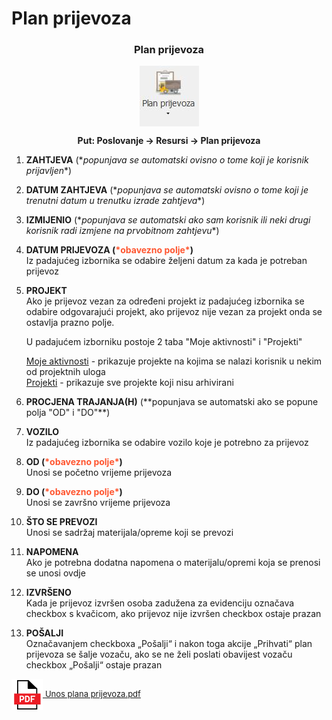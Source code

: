 # Plan prijevoza

### <p align=center>**Plan prijevoza**  

<img src="../images/planPrijevoza.png"
    alt="Plan prijevoza"
    style="display: block;
            margin-left: auto;
            margin-right: auto;" 
/>

**<p align=center>Put: Poslovanje → Resursi → Plan prijevoza**  

1. **ZAHTJEVA** (\**popunjava se automatski ovisno o tome koji je korisnik prijavljen**)  

2. **DATUM ZAHTJEVA** (\**popunjava se automatski ovisno o tome koji je trenutni datum u trenutku izrade zahtjeva**)  

3. **IZMIJENIO** (\**popunjava se automatski ako sam korisnik ili neki drugi korisnik radi izmjene na prvobitnom zahtjevu**)

4. **DATUM PRIJEVOZA (<span style="color: #ff5630">\*obavezno polje\*</span>)**      
    Iz padajućeg izbornika se odabire željeni datum za kada je potreban prijevoz

5. **PROJEKT**  
    Ako je prijevoz vezan za određeni projekt iz padajućeg izbornika se odabire odgovarajući projekt,
    ako prijevoz nije vezan za projekt onda se ostavlja prazno polje. 

    U padajućem izborniku postoje 2 taba "Moje aktivnosti" i "Projekti"

    <ins>Moje aktivnosti</ins> - prikazuje projekte na kojima se nalazi korisnik u nekim od projektnih uloga    
    <ins>Projekti</ins> - prikazuje sve projekte koji nisu arhivirani

6. **PROCJENA TRAJANJA(H)** (\**popunjava se automatski ako se popune polja "OD" i "DO"**)  

7. **VOZILO**  
    Iz padajućeg izbornika se odabire vozilo koje je potrebno za prijevoz

8. **OD (<span style="color: #ff5630">\*obavezno polje\*</span>)**   
    Unosi se početno vrijeme prijevoza

9. **DO (<span style="color: #ff5630">\*obavezno polje\*</span>)**   
    Unosi se završno vrijeme prijevoza
    
10. **ŠTO SE PREVOZI**  
    Unosi se sadržaj materijala/opreme koji se prevozi

11. **NAPOMENA**  
    Ako je potrebna dodatna napomena o materijalu/opremi koja se prenosi se unosi ovdje

12. **IZVRŠENO**  
    Kada je prijevoz izvršen osoba zadužena za evidenciju označava checkbox s kvačicom, ako prijevoz nije izvršen checkbox ostaje prazan

13. **POŠALJI**  
    Označavanjem checkboxa „Pošalji“ i nakon toga akcije „Prihvati“ plan prijevoza se šalje vozaču, ako se ne želi poslati obavijest vozaču checkbox „Pošalji“ ostaje prazan


<a href="../documents/Unos plana prijevoza v1.pdf" target="_blank">
    <img src="../images/pdf.png" alt="Download link Unos plana prijevoza v1.pdf" style="width:50px;height:50px;vertical-align:middle">
    <font size="2">Unos plana prijevoza.pdf</font>
</a>

<br></br><br></br>
